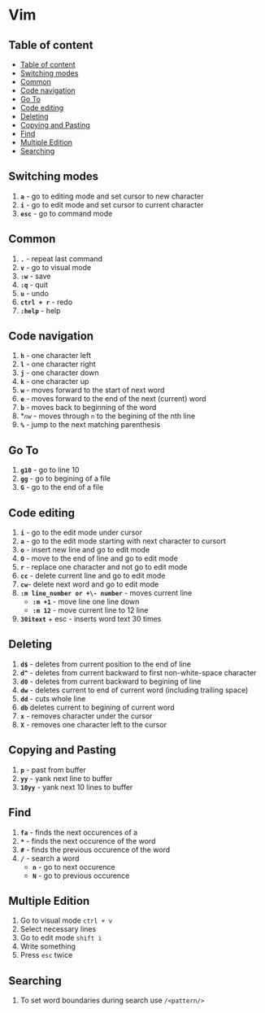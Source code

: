 # Vim

## Table of content
* [Table of content](#table-of-content)
* [Switching modes](#switching-modes)
* [Common](#common)
* [Code navigation](#code-navigation)
* [Go To](#go-to)
* [Code editing](#code-editing)
* [Deleting](#deleting)
* [Copying and Pasting](#copying-and-pasting)
* [Find](#find)
* [Multiple Edition](#multiple-edition)
* [Searching](#searching)

## Switching modes
1. **`a`** - go to editing mode and set cursor to new character
1. **`i`** - go to edit mode and set cursor to current character
1. **`esc`** - go to command mode

## Common
1. **`.`** - repeat last command
1. **`v`** - go to visual mode
1. **`:w`** - save
1. **`:q`** - quit
1. **`u`** - undo
1. **`ctrl + r`** - redo
1. **`:help`** - help

## Code navigation
1. **`h`** - one character left
1. **`l`** - one character right
1. **`j`** - one character down
1. **`k`** - one character up
1. **`w`** - moves forward to the start of next word
1. **`e`** - moves forward to the end of the next (current) word
1. **`b`** - moves back to beginning of the word
1. **`nw`* - moves through `n` to the begining of the nth line
1. **`%`** - jump to the next matching parenthesis

## Go To
1. **`g10`** - go to line 10
1. **`gg`** - go to begining of a file
1. **`G`** - go to the end of a file

## Code editing
1. **`i`** - go to the edit mode under cursor
1. **`a`** - go to the edit mode starting with next character to cursort
1. **`o`** - insert new line and go to edit mode
1. **`O`** - move to the end of line and go to edit mode
1. **`r`** - replace one character and not go to edit mode
1. **`cc`** - delete current line and go to edit mode
1. **`cw`**- delete next word and go to edit mode
1. **`:m line_number or +\- number`** - moves current line
    * **`:m +1`** - move line one line down
    * **`:m 12`** - move current line to 12 line
1. **`30itext`** + esc - inserts word text 30 times


## Deleting
1. **`d$`** - deletes from current position to the end of line
1. **`d^`** - deletes from current backward to first non-white-space character
1. **`d0`** - deletes from current backward to begining of line
1. **`dw`** - deletes current to end of current word (including trailing space)
1. **`dd`** - cuts whole line
1. **`db`** deletes current to begining of current word
1. **`x`** - removes character under the cursor
1. **`X`** - removes one character left to the cursor

## Copying and Pasting
1. **`p`** - past from buffer
1. **`yy`** - yank next line to buffer
1. **`10yy`** - yank next 10 lines to buffer

## Find
1. **`fa`** - finds the next occurences of a
1. **`*`** - finds the next occurence of the word
1. **`#`** - finds the previous occurence of the word
1. **`/`** - search a word
    * **`n`** - go to next occurence
    * **`N`** - go to previous occurence

## Multiple Edition
1. Go to visual mode `ctrl + v`
1. Select necessary lines
1. Go to edit mode `shift i`
1. Write something
1. Press `esc` twice

## Searching
1. To set word boundaries during search use `/<pattern/>`
